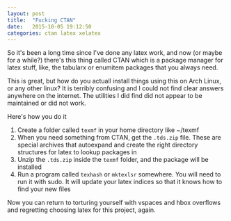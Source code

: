 ```yaml
---
layout: post
title:  "Fucking CTAN"
date:   2015-10-05 19:12:50
categories: ctan latex xelatex
---
```


So it's been a long time since I've done any latex work, and now (or maybe for a while?) there's this thing called CTAN which is a package manager for latex stuff, like, the tabularx or enumitem packages that you always need.

This is great, but how do you actuall install things using this on Arch Linux, or any other linux? It is terribly confusing and I could not find clear answers anywhere on the internet. The utilities I did find did not appear to be maintained or did not work.

Here's how you do it

 1. Create a folder called `texmf` in your home directory like ~/texmf
 2. When you need something from CTAN, get the `.tds.zip` file. These are special archives that autoexpand and create the right directory structures for latex to lookup packages in
 3. Unzip the `.tds.zip` inside the `texmf` folder, and the package will be installed
 4. Run a program called `texhash` or `mktexlsr` somewhere. You will need to run it with sudo. It will update your latex indices so that it knows how to find your new files

Now you can return to torturing yourself with vspaces and hbox overflows and regretting choosing latex for this project, again.

